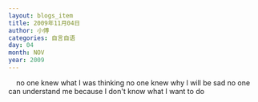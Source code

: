 ```yaml
---
layout: blogs_item
title: 2009年11月04日
author: 小傅
categories: 自言自语
day: 04
month: NOV
year: 2009
---
```




&nbsp;
&nbsp;
no
one knew what I was thinking
no one knew why I will be sad
no one can understand me because I don't know
what&nbsp;I want to do


